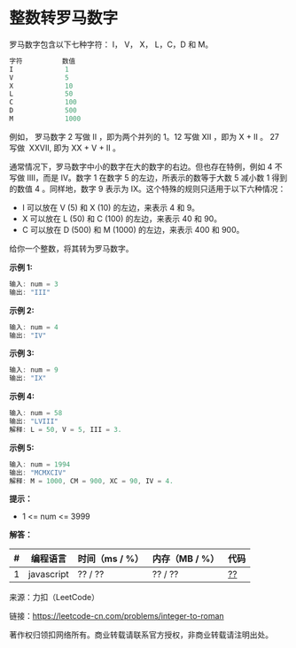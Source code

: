 # 整数转罗马数字

罗马数字包含以下七种字符： I， V， X， L，C，D 和 M。

``` javascript
字符          数值
I             1
V             5
X             10
L             50
C             100
D             500
M             1000
```

例如， 罗马数字 2 写做 II ，即为两个并列的 1。12 写做 XII ，即为 X + II 。 27 写做  XXVII, 即为 XX + V + II 。

通常情况下，罗马数字中小的数字在大的数字的右边。但也存在特例，例如 4 不写做 IIII，而是 IV。数字 1 在数字 5 的左边，所表示的数等于大数 5 减小数 1 得到的数值 4 。同样地，数字 9 表示为 IX。这个特殊的规则只适用于以下六种情况：

- I 可以放在 V (5) 和 X (10) 的左边，来表示 4 和 9。
- X 可以放在 L (50) 和 C (100) 的左边，来表示 40 和 90。
- C 可以放在 D (500) 和 M (1000) 的左边，来表示 400 和 900。

给你一个整数，将其转为罗马数字。

**示例 1:**

``` javascript
输入: num = 3
输出: "III"
```

**示例 2:**

``` javascript
输入: num = 4
输出: "IV"
```

**示例 3:**

``` javascript
输入: num = 9
输出: "IX"
```

**示例 4:**

``` javascript
输入: num = 58
输出: "LVIII"
解释: L = 50, V = 5, III = 3.
```

**示例 5:**

``` javascript
输入: num = 1994
输出: "MCMXCIV"
解释: M = 1000, CM = 900, XC = 90, IV = 4.
```

**提示：**

- 1 <= num <= 3999

**解答：**

**#**|**编程语言**|**时间（ms / %）**|**内存（MB / %）**|**代码**
--|--|--|--|--
1|javascript|?? / ??|?? / ??|[??](./javascript/ac_v1.js)

来源：力扣（LeetCode）

链接：https://leetcode-cn.com/problems/integer-to-roman

著作权归领扣网络所有。商业转载请联系官方授权，非商业转载请注明出处。
